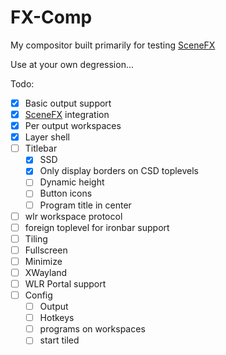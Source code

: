 # FX-Comp

My compositor built primarily for testing [SceneFX](https://github.com/wlrfx/scenefx)

Use at your own degression...

Todo:

- [X] Basic output support
- [x] [SceneFX](https://github.com/wlrfx/scenefx) integration
- [X] Per output workspaces
- [x] Layer shell
- [ ] Titlebar
    - [X] SSD
    - [X] Only display borders on CSD toplevels
    - [ ] Dynamic height
    - [ ] Button icons
    - [ ] Program title in center
- [ ] wlr workspace protocol
- [ ] foreign toplevel for ironbar support
- [ ] Tiling
- [ ] Fullscreen
- [ ] Minimize
- [ ] XWayland
- [ ] WLR Portal support
- [ ] Config
    - [ ] Output
    - [ ] Hotkeys
    - [ ] programs on workspaces
    - [ ] start tiled
